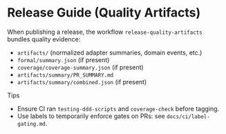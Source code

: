 # Release Guide (Quality Artifacts)

When publishing a release, the workflow `release-quality-artifacts` bundles quality evidence:
- `artifacts/` (normalized adapter summaries, domain events, etc.)
- `formal/summary.json` (if present)
- `coverage/coverage-summary.json` (if present)
- `artifacts/summary/PR_SUMMARY.md`
- `artifacts/summary/combined.json` (if present)

Tips
- Ensure CI ran `testing-ddd-scripts` and `coverage-check` before tagging.
- Use labels to temporarily enforce gates on PRs: see `docs/ci/label-gating.md`.
